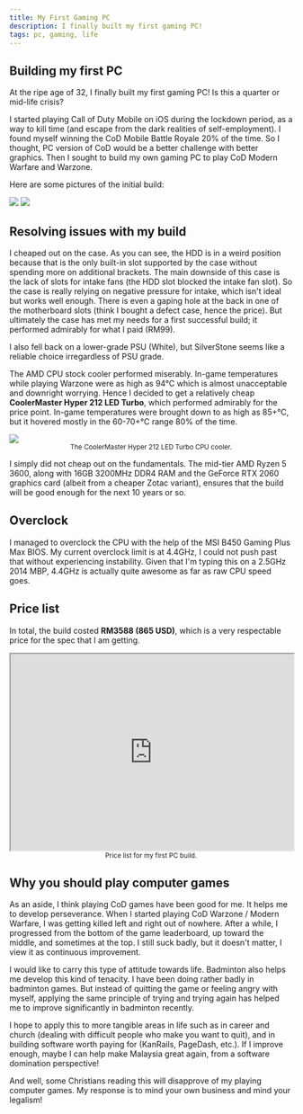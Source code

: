 ```yaml
---
title: My First Gaming PC
description: I finally built my first gaming PC!
tags: pc, gaming, life
---
```


## Building my first PC

At the ripe age of 32, I finally built my first gaming PC! Is this a quarter or mid-life crisis?

I started playing Call of Duty Mobile on iOS during the lockdown period, as a way to kill time (and escape from the dark realities of self-employment). I found myself winning the CoD Mobile Battle Royale 20% of the time. So I thought, PC version of CoD would be a better challenge with better graphics. Then I sought to build my own gaming PC to play CoD Modern Warfare and Warzone.

Here are some pictures of the initial build:

<img src="/images/gaming-pc/full-side-view.jpg" />

<img src="/images/gaming-pc/side-view.jpg" />

## Resolving issues with my build

I cheaped out on the case. As you can see, the HDD is in a weird position because that is the only built-in slot supported by the case without spending more on additional brackets. The main downside of this case is the lack of slots for intake fans (the HDD slot blocked the intake fan slot). So the case is really relying on negative pressure for intake, which isn't ideal but works well enough. There is even a gaping hole at the back in one of the motherboard slots (think I bought a defect case, hence the price). But ultimately the case has met my needs for a first successful build; it performed admirably for what I paid (RM99).

I also fell back on a lower-grade PSU (White), but SilverStone seems like a reliable choice irregardless of PSU grade.

The AMD CPU stock cooler performed miserably. In-game temperatures while playing Warzone were as high as 94°C which is almost unacceptable and downright worrying. Hence I decided to get a relatively cheap **CoolerMaster Hyper 212 LED Turbo**, which performed admirably for the price point. In-game temperatures were brought down to as high as 85+°C, but it hovered mostly in the 60-70+°C range 80% of the time.

<img src="/images/gaming-pc/cooler-master-cpu-cooler.jpg" />
<center><small>The CoolerMaster Hyper 212 LED Turbo CPU cooler.</small></center>

I simply did not cheap out on the fundamentals. The mid-tier AMD Ryzen 5 3600, along with 16GB 3200MHz DDR4 RAM and the GeForce RTX 2060 graphics card (albeit from a cheaper Zotac variant), ensures that the build will be good enough for the next 10 years or so.

## Overclock

I managed to overclock the CPU with the help of the MSI B450 Gaming Plus Max BIOS. My current overclock limit is at 4.4GHz, I could not push past that without experiencing instability. Given that I'm typing this on a 2.5GHz 2014 MBP, 4.4GHz is actually quite awesome as far as raw CPU speed goes.

## Price list

In total, the build costed **RM3588 (865 USD)**, which is a very respectable price for the spec that I am getting.

<iframe src="https://docs.google.com/spreadsheets/d/1i381DPt6rj8Ayh1njieCOU6wulstVbYAYGLmYxeUz1U/gviz/tq?tqx=out:html&tq&gid=0" style="width: 100%; height:350px;"></iframe>
<center><small>Price list for my first PC build.</small></center>

## Why you should play computer games

As an aside, I think playing CoD games have been good for me. It helps me to develop perseverance. When I started playing CoD Warzone / Modern Warfare, I was getting killed left and right out of nowhere. After a while, I progressed from the bottom of the game leaderboard, up toward the middle, and sometimes at the top. I still suck badly, but it doesn't matter, I view it as continuous improvement.

I would like to carry this type of attitude towards life. Badminton also helps me develop this kind of tenacity. I have been doing rather badly in badminton games. But instead of quitting the game or feeling angry with myself, applying the same principle of trying and trying again has helped me to improve significantly in badminton recently.

I hope to apply this to more tangible areas in life such as in career and church (dealing with difficult people who make you want to quit), and in building software worth paying for (KanRails, PageDash, etc.). If I improve enough, maybe I can help make Malaysia great again, from a software domination perspective!

And well, some Christians reading this will disapprove of my playing computer games. My response is to mind your own business and mind your legalism!